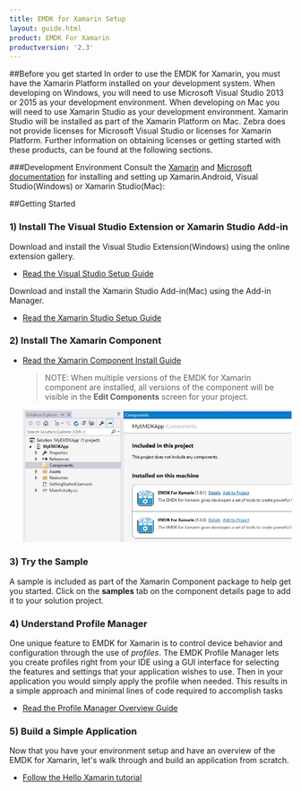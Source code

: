 ```yaml
---
title: EMDK for Xamarin Setup
layout: guide.html
product: EMDK For Xamarin
productversion: '2.3'
---
```


##Before you get started
In order to use the EMDK for Xamarin, you must have the Xamarin Platform installed on your development system. When developing on Windows, you will need to use Microsoft Visual Studio 2013 or 2015 as your development environment. When developing on Mac you will need to use Xamarin Studio as your development environment. Xamarin Studio will be installed as part of the Xamarin Platform on Mac.  Zebra does not provide licenses for Microsoft Visual Studio or licenses for Xamarin Platform. Further information on obtaining licenses or getting started with these products, can be found at the following sections.

###Development Environment
Consult the [Xamarin](http://developer.xamarin.com/guides/android/getting_started/) and [Microsoft documentation](https://www.visualstudio.com/downloads/download-visual-studio-vs) for installing and setting up Xamarin.Android, Visual Studio(Windows) or Xamarin Studio(Mac):


<!---
### Xamarin Licensing
* When using **Visual Studio** for EMDK development, a Xamarin **Business** License or higher is required.

* When using **Xamarin Studio** for EMDK development, a Xamarin **Indie** License or higher is required.

Learn more about [Xamarin Licensing options](https://store.xamarin.com/).
-->


##Getting Started
### 1) Install The Visual Studio Extension or Xamarin Studio Add-in

Download and install the Visual Studio Extension(Windows) using the online extension gallery.

- [Read the Visual Studio Setup Guide](/emdk-for-xamarin/2-3/guide/vs/setup)


Download and install the Xamarin Studio Add-in(Mac) using the Add-in Manager.

- [Read the Xamarin Studio Setup Guide](/emdk-for-xamarin/2-3/guide/xs/setup)


### 2) Install The Xamarin Component

- [Read the Xamarin Component Install Guide](/emdk-for-xamarin/2-3/guide/component/install)

    >NOTE: When multiple versions of the EMDK for Xamarin component are installed, all versions of the component will be visible in the **Edit Components** screen for your project.
    
	![img](../../images/component/add.jpg)


### 3) Try the Sample
A sample is included as part of the Xamarin Component package to help get you started. Click on the **samples** tab on the component details page to add it to your solution project.


### 4) Understand Profile Manager
One unique feature to EMDK for Xamarin is to control device behavior and configuration through the use of *profiles*. The EMDK Profile Manager lets you create profiles right from your IDE using a GUI interface for selecting the features and settings that your application wishes to use. Then in your application you would simply apply the profile when needed. This results in a simple approach and minimal lines of code required to accomplish tasks

- [Read the Profile Manager Overview Guide](/emdk-for-xamarin/2-3/guide/profile-manager)

### 5) Build a Simple Application
Now that you have your environment setup and have an overview of the EMDK for Xamarin, let's walk through and build an application from scratch.

- [Follow the Hello Xamarin tutorial](/emdk-for-xamarin/2-3/tutorial/helloxamarin)

<div style="display:none">
<!-- this section used in Xamarin gettingstarted.md for component packaging -->
### 6) Check out our docs
We have a lot more resources for you to benefit from:

- API reference
- Developer Guides
- Tutorials
- Videos
- More Samples
- [More docs online](http://emdk.github.io/xamarin-docs/edge)
</div>













